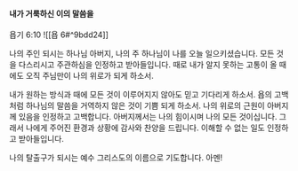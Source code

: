 #### 내가 거룩하신 이의 말씀을

욥기 6:10
![[욥 6#^9bdd24]]

나의 주인 되시는 하나님 아버지, 나의 주 하나님이 나를 오늘 일으키셨습니다.
모든 것을 다스리시고 주관하심을 인정하고 받아들입니다. 때로 내가 알지 못하는 고통이 올 때에도 오직 주님만이 나의 위로가 되게 하소서.

내가 원하는 방식과 때에 모든 것이 이루어지지 않아도 믿고 기다리게 하소서. 욥의 고백처럼 하나님의 말씀을 거역하지 않은 것이 기쁨 되게 하소서.
나의 위로의 근원이 아버지께 있음을 인정하고 고백합니다. 아버지께서는 나의 힘이시며 나의 모든 것이십니다. 그래서 나에게 주어진 환경과 상황에 감사와 찬양을 드립니다. 이해할 수 없는 일도 인정하고 받아들입니다.

나의 탈출구가 되시는 예수 그리스도의 이름으로 기도합니다. 아멘!